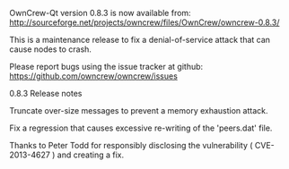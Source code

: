 OwnCrew-Qt version 0.8.3 is now available from:
  http://sourceforge.net/projects/owncrew/files/OwnCrew/owncrew-0.8.3/

This is a maintenance release to fix a denial-of-service attack that
can cause nodes to crash.

Please report bugs using the issue tracker at github:
  https://github.com/owncrew/owncrew/issues

0.8.3 Release notes

Truncate over-size messages to prevent a memory exhaustion attack.

Fix a regression that causes excessive re-writing of the 'peers.dat' file.


Thanks to Peter Todd for responsibly disclosing the vulnerability
( CVE-2013-4627 ) and creating a fix.
